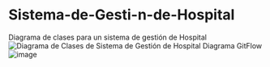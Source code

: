 # Sistema-de-Gesti-n-de-Hospital
Diagrama de clases para un sistema de gestión de Hospital
![Diagrama de Clases de Sistema de Gestión de Hospital](https://github.com/mariaechm/SistemaGestionHospital/assets/166523237/accaf55d-a301-47ff-a59d-deb1a2191e1a)
Diagrama GitFlow
![image](https://github.com/mariaechm/SistemaGestionHospital/assets/166523237/4e040197-f399-42c0-a7d5-d8cd52e3d0ac)

